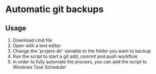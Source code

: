# Automatic git backups

## Usage
1. Download cmd file
2. Open with a text editor
3. Change the 'project-dir' variable to the folder you want to backup
4. Run the script to start a git add, commit and push workflow
5. In order to fully automate the process, you can add the script to Windows Task Scheduler